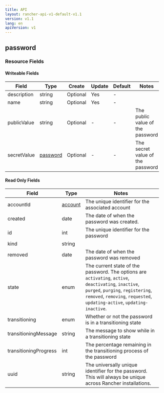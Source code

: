 ```yaml
---
title: API
layout: rancher-api-v1-default-v1.1
version: v1.1
lang: en
apiVersion: v1
---
```


## password



### Resource Fields

#### Writeable Fields

Field | Type | Create | Update | Default | Notes
---|---|---|---|---|---
description | string | Optional | Yes | - | 
name | string | Optional | Yes | - | 
publicValue | string | Optional | - | - | The public value of the password
secretValue | [password]({{site.baseurl}}/rancher/{{page.version}}/{{page.lang}}/api/{{page.apiVersion}}/api-resources/password/) | Optional | - | - | The secret value of the password


#### Read Only Fields

Field | Type   | Notes
---|---|---
accountId | [account]({{site.baseurl}}/rancher/{{page.version}}/{{page.lang}}/api/{{page.apiVersion}}/api-resources/account/)  | The unique identifier for the associated account
created | date  | The date of when the password was created.
id | int  | The unique identifier for the password
kind | string  | 
removed | date  | The date of when the password was removed
state | enum  | The current state of the password. The options are `activating`, `active`, `deactivating`, `inactive`, `purged`, `purging`, `registering`, `removed`, `removing`, `requested`, `updating-active`, `updating-inactive`.
transitioning | enum  | Whether or not the password is in a transitioning state
transitioningMessage | string  | The message to show while in a transitioning state
transitioningProgress | int  | The percentage remaining in the transitioning process of the password
uuid | string  | The universally unique identifier for the password. This will always be unique across Rancher installations.


<br>

